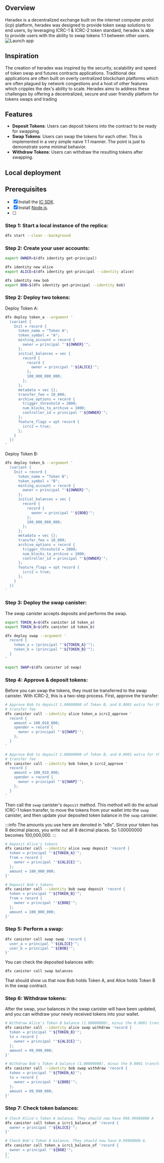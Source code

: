 ## Overview
Heradex is a decentralized exchange built on the internet computer protol (icp) platform, heradex was designed to provide token swap solutions to end users, by leveraging ICRC-1 & ICRC-2 token standard, heradex is able to provide users with the ability to swap tokens 1:1 between other users.
![Launch app](https://github.com/KolawoleFawaz/heradex_app/blob/main/heradex_platform/heradex_frontend/landing_page_image/heradex_interface.jpg)

## Inspiration
The creation of heradex was inspired by the security, scalability and speed of token swap and futures contracts applications. Traditional dex applications are often built on overly centralized blockchain platforms which are often plagued by network congestions and a host of other features which  cripples the dex's ability to scale.
Heradex aims to address these challenges by offering a decentralized, secure and user friendly platform for tokens swaps and trading
## Features

- **Deposit Tokens**: Users can deposit tokens into the contract to be ready for
  swapping.
- **Swap Tokens**: Users can swap the tokens for each other. This is implemented
  in a very simple naive 1:1 manner. The point is just to demonstrate some
  minimal behavior.
- **Withdraw Tokens**: Users can withdraw the resulting tokens after
  swapping.

## Local deployment

## Prerequisites

- [x] Install the [IC SDK](https://internetcomputer.org/docs/current/developer-docs/setup/install/index.mdx).
- [x] Install [Node.js](https://nodejs.org/en/).
- [ ] 
### Step 1: Start a local instance of the replica:

```bash
dfx start --clean --background
```

### Step 2: Create your user accounts:

```bash
export OWNER=$(dfx identity get-principal)

dfx identity new alice
export ALICE=$(dfx identity get-principal --identity alice)

dfx identity new bob
export BOB=$(dfx identity get-principal --identity bob)
```

### Step 2: Deploy two tokens:

Deploy Token A:

```bash
dfx deploy token_a --argument '
  (variant {
    Init = record {
      token_name = "Token A";
      token_symbol = "A";
      minting_account = record {
        owner = principal "'${OWNER}'";
      };
      initial_balances = vec {
        record {
          record {
            owner = principal "'${ALICE}'";
          };
          100_000_000_000;
        };
      };
      metadata = vec {};
      transfer_fee = 10_000;
      archive_options = record {
        trigger_threshold = 2000;
        num_blocks_to_archive = 1000;
        controller_id = principal "'${OWNER}'";
      };
      feature_flags = opt record {
        icrc2 = true;
      };
    }
  })
'
```

Deploy Token B:

```bash
dfx deploy token_b --argument '
  (variant {
    Init = record {
      token_name = "Token B";
      token_symbol = "B";
      minting_account = record {
        owner = principal "'${OWNER}'";
      };
      initial_balances = vec {
        record {
          record {
            owner = principal "'${BOB}'";
          };
          100_000_000_000;
        };
      };
      metadata = vec {};
      transfer_fee = 10_000;
      archive_options = record {
        trigger_threshold = 2000;
        num_blocks_to_archive = 1000;
        controller_id = principal "'${OWNER}'";
      };
      feature_flags = opt record {
        icrc2 = true;
      };
    }
  })
'
```

### Step 3: Deploy the swap canister:

The swap canister accepts deposits and performs the swap.

```bash
export TOKEN_A=$(dfx canister id token_a)
export TOKEN_B=$(dfx canister id token_b)

dfx deploy swap --argument '
  record {
    token_a = (principal "'${TOKEN_A}'");
    token_b = (principal "'${TOKEN_B}'");
  }
'

export SWAP=$(dfx canister id swap)
```

### Step 4: Approve & deposit tokens:

Before you can swap the tokens, they must be transferred to the swap canister.
With ICRC-2, this is a two-step process. First, approve the transfer:

```bash
# Approve Bob to deposit 1.00000000 of Token B, and 0.0001 extra for the
# transfer fee
dfx canister call --identity alice token_a icrc2_approve '
  record {
    amount = 100_010_000;
    spender = record {
      owner = principal "'${SWAP}'";
    };
  }
'

# Approve Bob to deposit 1.00000000 of Token B, and 0.0001 extra for the
# transfer fee
dfx canister call --identity bob token_b icrc2_approve '
  record {
    amount = 100_010_000;
    spender = record {
      owner = principal "'${SWAP}'";
    };
  }
'
```

Then call the `swap` canister's `deposit` method. This method will do the
actual ICRC-1 token transfer, to move the tokens from your wallet into the `swap`
canister, and then update your deposited token balance in the `swap` canister.

:::info
The amounts you use here are denoted in "e8s". Since your token has 8
decimal places, you write out all 8 decimal places. So 1.00000000 becomes
100,000,000.
:::

```bash
# Deposit Alice's tokens
dfx canister call --identity alice swap deposit 'record {
  token = principal "'${TOKEN_A}'";
  from = record {
    owner = principal "'${ALICE}'";
  };
  amount = 100_000_000;
}'

# Deposit Bob's tokens
dfx canister call --identity bob swap deposit 'record {
  token = principal "'${TOKEN_B}'";
  from = record {
    owner = principal "'${BOB}'";
  };
  amount = 100_000_000;
}'
```

### Step 5: Perform a swap:

```bash
dfx canister call swap swap 'record {
  user_a = principal "'${ALICE}'";
  user_b = principal "'${BOB}'";
}'
```

You can check the deposited balances with:

```bash
dfx canister call swap balances
```

That should show us that now Bob holds Token A, and Alice holds Token B in
the swap contract.

### Step 6: Withdraw tokens:

After the swap, your balances in the swap canister will have been updated, and you
can withdraw your newly received tokens into your wallet.

```bash
# Withdraw Alice's Token B balance (1.00000000), minus the 0.0001 transfer fee
dfx canister call --identity alice swap withdraw 'record {
  token = principal "'${TOKEN_B}'";
  to = record {
    owner = principal "'${ALICE}'";
  };
  amount = 99_990_000;
}'
```

```bash
# Withdraw Bob's Token A balance (1.00000000), minus the 0.0001 transfer fee
dfx canister call --identity bob swap withdraw 'record {
  token = principal "'${TOKEN_A}'";
  to = record {
    owner = principal "'${BOB}'";
  };
  amount = 99_990_000;
}'
```

### Step 7: Check token balances:

```bash
# Check Alice's Token A balance. They should now have 998.99980000 A
dfx canister call token_a icrc1_balance_of 'record {
  owner = principal "'${ALICE}'";
}'

# Check Bob's Token A balance, They should now have 0.99990000 A.
dfx canister call token_a icrc1_balance_of 'record {
  owner = principal "'${BOB}'";
}'
``
